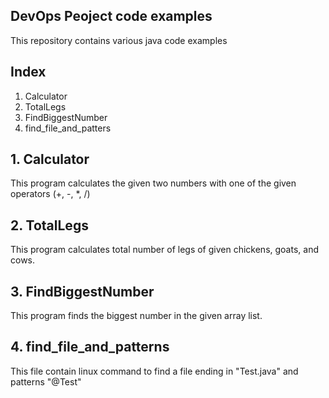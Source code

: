 ## DevOps Peoject code examples

This repository contains various java code examples

## Index
1. Calculator
2. TotalLegs
3. FindBiggestNumber
4. find_file_and_patters

## 1. Calculator
This program calculates the given two numbers with one of the given operators (+, -, *, /)

## 2. TotalLegs
This program calculates total number of legs of given chickens, goats, and cows.

## 3. FindBiggestNumber
This program finds the biggest number in the given array list.

## 4. find_file_and_patterns
This file contain linux command to find a file ending in "Test.java" and patterns "@Test"